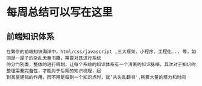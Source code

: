 # 每周总结可以写在这里

## 前端知识体系
    在繁杂的前端知识海洋中，html/css/javascript ,三大框架，小程序，工程化... 等，如同是一屋子的杂乱无章书籍，需要对其进行系统
    的分门别类，整体的进行规划，让每个系统的知识体系有一个清晰的知识脉络，其次对于知识的整理需要完备性，才能对于后期的知识梳理，起
    到高屋建瓴的作用，而不用是每到一个知识点时，就‘从头乱翻书',耗费大量的精力和时间
